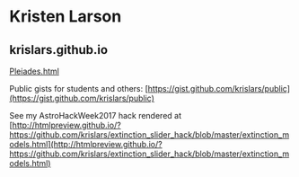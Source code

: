 # Kristen Larson
## krislars.github.io

[Pleiades.html](Pleiades.html)

Public gists for students and others:
[https://gist.github.com/krislars/public](https://gist.github.com/krislars/public)


See my AstroHackWeek2017 hack rendered at [http://htmlpreview.github.io/?https://github.com/krislars/extinction_slider_hack/blob/master/extinction_models.html](http://htmlpreview.github.io/?https://github.com/krislars/extinction_slider_hack/blob/master/extinction_models.html)

